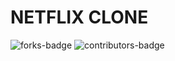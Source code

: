 # NETFLIX CLONE

![forks-badge](https://img.shields.io/github/forks/stealthyknifer/netflix-clone.svg?style=for-the-badge) ![contributors-badge](https://img.shields.io/github/contributors/stealthyknifer/netflix-clone.svg?style=for-the-badge)
